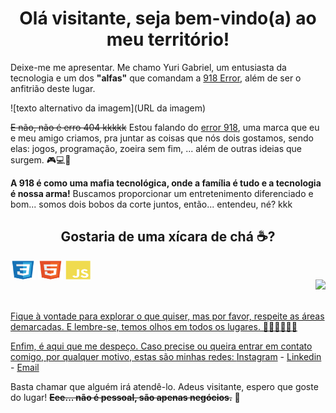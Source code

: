 <div align="center">
  <h1>Olá visitante, seja bem-vindo(a) ao meu território!</h1>
</div>
 
Deixe-me me apresentar. Me chamo Yuri Gabriel, um entusiasta da tecnologia e um dos **"alfas"** que comandam a [918 Error](https://www.youtube.com/channel/UCGBOSg8c_fLLpQVvrkYyAsQ), além de ser o anfitrião deste lugar.

![texto alternativo da imagem](URL da imagem)

~~E não, não é erro 404 kkkkk~~ Estou falando do [error 918](https://www.instagram.com/918.error/), uma marca que eu e meu amigo criamos, pra juntar as coisas que nós dois gostamos, sendo elas: jogos, programação, zoeira sem fim, ... além de outras ideias que surgem.  🎮💻🤣

**A 918 é como uma mafia tecnológica, onde a família é tudo e a tecnologia é nossa arma!** Buscamos proporcionar um entretenimento diferenciado e bom... somos dois bobos da corte juntos, então... entendeu, né? kkk

<div align="center">
  <h2>Gostaria de uma xícara de chá ☕?</h2>
</div>

<div style="display: inline_block">
  <img align="center" height="30" width="40" src="https://raw.githubusercontent.com/devicons/devicon/master/icons/css3/css3-original.svg">
  <img align="center" height="30" width="40" src="https://raw.githubusercontent.com/devicons/devicon/master/icons/html5/html5-original.svg">
  <img align="center" height="30" width="40" src="https://raw.githubusercontent.com/devicons/devicon/master/icons/javascript/javascript-plain.svg">
</div>

<div align="end">
  <a href="https://github.com/Yurixgabriel">
  <img width="30%" src="https://github-readme-stats.vercel.app/api/top-langs/?username=Yurixgabriel&theme=prussian&hide_border=true&include_all_commits=true&count_private=true"/>
</div><br>

Fique à vontade para explorar o que quiser, mas por favor, respeite as áreas demarcadas. E lembre-se, temos olhos em todos os lugares. 🐱‍👤🐱‍👤🐱‍👤

Enfim, é aqui que me despeço. Caso precise ou queira entrar em contato comigo, por qualquer motivo, estas são minhas redes:
  [Instagram](https://www.instagram.com/yurixgabriel/)  - [Linkedin](https://www.linkedin.com/in/yurixgabriel/) - [Email](yurixgabriel@gmail.com)
  
Basta chamar que alguém irá atendê-lo. Adeus visitante, espero que goste do lugar! ~~**Eee... não é pessoal, são apenas negócios.**~~ 👋

